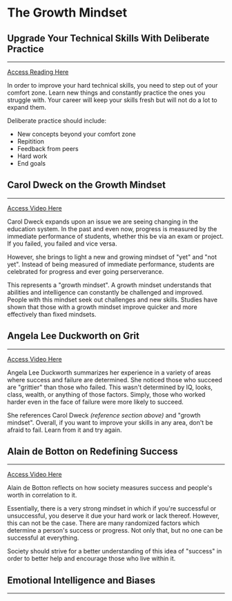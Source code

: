 # The Growth Mindset  

## Upgrade Your Technical Skills With Deliberate Practice  

____

[Access Reading Here](https://web.archive.org/web/20160616225417/http://www.happybearsoftware.com/upgrade-your-technical-skills-with-deliberate-practice)  

In order to improve your hard technical skills, you need to step out of your comfort zone. Learn new things and constantly practice the ones you struggle with. Your career will keep your skills fresh but will not do a lot to expand them.

Deliberate practice should include:

- New concepts beyond your comfort zone  
- Repitition  
- Feedback from peers  
- Hard work
- End goals  

## Carol Dweck on the Growth Mindset  

____  

[Access Video Here](https://www.ted.com/talks/carol_dweck_the_power_of_believing_that_you_can_improve?language=en)

Carol Dweck expands upon an issue we are seeing changing in the education system. In the past and even now, progress is measured by the immediate performance of students, whether this be via an exam or project. If you failed, you failed and vice versa.  

However, she brings to light a new and growing mindset of "yet" and "not yet". Instead of being measured of immediate performance, students are celebrated for progress and ever going perserverance.  

This represents a "growth mindset". A growth mindset understands that abilities and intelligence can constantly be challenged and improved. People with this mindset seek out challenges and new skills. Studies have shown that those with a growth mindset improve quicker and more effectively than fixed mindsets.  

## Angela Lee Duckworth on Grit  

____  

[Access Video Here](https://www.ted.com/talks/angela_lee_duckworth_grit_the_power_of_passion_and_perseverance)

Angela Lee Duckworth summarizes her experience in a variety of areas where success and failure are determined. She noticed those who succeed are "grittier" than those who failed. This wasn't determined by IQ, looks, class, wealth, or anything of those factors. Simply, those who worked harder even in the face of failure were more likely to succeed. 

She references Carol Dweck *(reference section above)* and "growth mindset". Overall, if you want to improve your skills in any area, don't be afraid to fail. Learn from it and try again.  

## Alain de Botton on Redefining Success  

____  

[Access Video Here](https://www.ted.com/talks/alain_de_botton_a_kinder_gentler_philosophy_of_success)

Alain de Botton reflects on how society measures success and people's worth in correlation to it.

Essentially, there is a very strong mindset in which if you're successful or unsuccessful, you deserve it due your hard work or lack thereof. However, this can not be the case. There are many randomized factors which determine a person's success or progress. Not only that, but no one can be successful at everything.  

Society should strive for a better understanding of this idea of "success" in order to better help and encourage those who live within it.  

## Emotional Intelligence and Biases  

____

